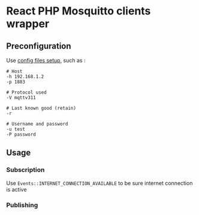# React PHP Mosquitto clients wrapper

## Preconfiguration
Use [config files setup](https://mosquitto.org/man/mosquitto_pub-1.html), such as :

```
# Host
-h 192.168.1.2
-p 1883

# Protocol used
-V mqttv311

# Last known good (retain)
-r

# Username and password
-u test
-P password

```

## Usage

### Subscription

Use `Events::INTERNET_CONNECTION_AVAILABLE` to be sure internet connection is active

### Publishing